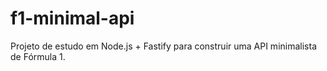 # f1-minimal-api
Projeto de estudo em Node.js + Fastify para construir uma API minimalista de Fórmula 1.
